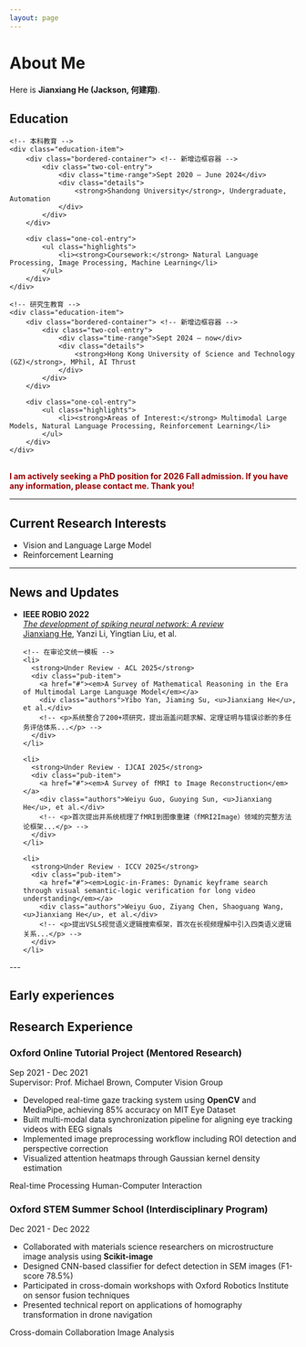 ```yaml
---
layout: page
---
```


# About Me

<!-- <img src="https://caihanlin.com/caihanlin.jpg" class="floatpic"> -->

Here is **Jianxiang He (Jackson, 何建翔)**.<br>
<div class="education-section">
    <h2>Education</h2>

    <!-- 本科教育 -->
    <div class="education-item">
        <div class="bordered-container"> <!-- 新增边框容器 -->
            <div class="two-col-entry">
                <div class="time-range">Sept 2020 – June 2024</div>
                <div class="details">
                    <strong>Shandong University</strong>, Undergraduate, Automation
                </div>
            </div>
        </div>
        
        <div class="one-col-entry">
            <ul class="highlights">
                <li><strong>Coursework:</strong> Natural Language Processing, Image Processing, Machine Learning</li>
            </ul>
        </div>
    </div>

    <!-- 研究生教育 -->
    <div class="education-item">
        <div class="bordered-container"> <!-- 新增边框容器 -->
            <div class="two-col-entry">
                <div class="time-range">Sept 2024 – now</div>
                <div class="details">
                    <strong>Hong Kong University of Science and Technology (GZ)</strong>, MPhil, AI Thrust
                </div>
            </div>
        </div>
        
        <div class="one-col-entry">
            <ul class="highlights">
                <li><strong>Areas of Interest:</strong> Multimodal Large Models, Natural Language Processing, Reinforcement Learning</li>
            </ul>
        </div>
    </div>
</div>

<style>
.bordered-container {
    border: 1px solid #e0e0e0;
    border-radius: 8px;
    padding: 12px;
    margin-bottom: 10px;
    background: #f9f9f9;
}

.education-section {
    margin-bottom: 30px;
}

.two-col-entry {
    display: flex;
}

.time-range {
    width: 20%;
    font-weight: 500;
    color: #666;
}

.details {
    width: 80%;
    color: #333;
}

.one-col-entry {
    margin-bottom: 20px;
}

.highlights {
    margin: 8px 0;
    padding-left: 25px;
}

.highlights li {
    margin-bottom: 6px;
}
</style>

**<font color="#990000">I am actively seeking a PhD position for 2026 Fall admission. If you have any information, please contact me. Thank you!</font>**

---

## Current Research Interests

- Vision and Language Large Model
- Reinforcement Learning

<!-- My current research focuses on practical problems that artificial intelligence faces in real life. My interests are on the Machine Learning and its applications in Industrial IoT. In a word, advanced technologies like ML and IoT positively influence the life of everybody.  I wish to devote my talent to this meaningful cause and bring well-being to society. -->

---

## News and Updates
<div class="publications">
  <!-- <h2>Publications</h2> -->
  <ul class="timeline">
    <!-- 已发表论文 -->
    <li>
      <strong>IEEE ROBIO 2022</strong>
      <div class="pub-item">
        <a href="#"><em>The development of spiking neural network: A review</em></a>
        <div class="authors"><u>Jianxiang He</u>, Yanzi Li, Yingtian Liu, et al.</div>
        <!-- <p>系统综述了脉冲神经网络（SNN）的四大核心模块（神经元模型、编码方法、网络架构与学习算法），对比了Hodgkin-Huxley、LIF等模型的生物解释性与计算效率...</p> -->
      </div>
    </li>

    <!-- 在审论文统一模板 -->
    <li>
      <strong>Under Review · ACL 2025</strong>
      <div class="pub-item">
        <a href="#"><em>A Survey of Mathematical Reasoning in the Era of Multimodal Large Language Model</em></a>
        <div class="authors">Yibo Yan, Jiaming Su, <u>Jianxiang He</u>, et al.</div>
        <!-- <p>系统整合了200+项研究，提出涵盖问题求解、定理证明与错误诊断的多任务评估体系...</p> -->
      </div>
    </li>

    <li>
      <strong>Under Review · IJCAI 2025</strong>
      <div class="pub-item">
        <a href="#"><em>A Survey of fMRI to Image Reconstruction</em></a>
        <div class="authors">Weiyu Guo, Guoying Sun, <u>Jianxiang He</u>, et al.</div>
        <!-- <p>首次提出并系统梳理了fMRI到图像重建（fMRI2Image）领域的完整方法论框架...</p> -->
      </div>
    </li>

    <li>
      <strong>Under Review · ICCV 2025</strong>
      <div class="pub-item">
        <a href="#"><em>Logic-in-Frames: Dynamic keyframe search through visual semantic-logic verification for long video understanding</em></a>
        <div class="authors">Weiyu Guo, Ziyang Chen, Shaoguang Wang, <u>Jianxiang He</u>, et al.</div>
        <!-- <p>提出VSLS视觉语义逻辑搜索框架，首次在长视频理解中引入四类语义逻辑关系...</p> -->
      </div>
    </li>
  </ul>
</div>
---

## Early experiences
<div class="research-experience">
  <h2>Research Experience</h2>

  <!-- 牛津导师制项目 -->
  <div class="project">
    <div class="project-header">
      <h3>Oxford Online Tutorial Project 
        <span class="subtitle">(Mentored Research)</span></h3>
      <span class="time">Sep 2021 - Dec 2021</span>
    </div>
    <div class="advisor">
      <i class="fas fa-chalkboard-teacher"></i>
      Supervisor: Prof. Michael Brown, Computer Vision Group
    </div>
    <ul class="tech-list">
      <li>Developed real-time gaze tracking system using <strong>OpenCV</strong> and MediaPipe, achieving 85% accuracy on MIT Eye Dataset</li>
      <li>Built multi-modal data synchronization pipeline for aligning eye tracking videos with EEG signals</li>
      <li>Implemented image preprocessing workflow including ROI detection and perspective correction</li>
      <li>Visualized attention heatmaps through Gaussian kernel density estimation</li>
    </ul>
    <div class="achievement">
      <span class="badge">Real-time Processing</span>
      <span class="badge">Human-Computer Interaction</span>
    </div>
  </div>

  <!-- STEM跨学科项目 -->
  <div class="project">
    <div class="project-header">
      <h3>Oxford STEM Summer School 
        <span class="subtitle">(Interdisciplinary Program)</span></h3>
      <span class="time">Dec 2021 - Dec 2022</span>
    </div>
    <ul class="tech-list">
      <li>Collaborated with materials science researchers on microstructure image analysis using <strong>Scikit-image</strong></li>
      <li>Designed CNN-based classifier for defect detection in SEM images (F1-score 78.5%)</li>
      <li>Participated in cross-domain workshops with Oxford Robotics Institute on sensor fusion techniques</li>
      <li>Presented technical report on applications of homography transformation in drone navigation</li>
    </ul>
    <div class="achievement">
      <span class="badge">Cross-domain Collaboration</span>
      <span class="badge">Image Analysis</span>
    </div>
  </div>
</div>

<br>

